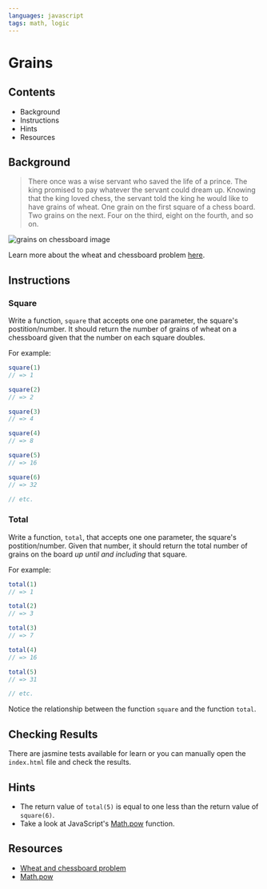 ```yaml
---
languages: javascript
tags: math, logic
---
```


# Grains

## Contents

* Background
* Instructions
* Hints
* Resources

## Background

> There once was a wise servant who saved the life of a prince. The king promised to pay whatever the servant could dream up. Knowing that the king loved chess, the servant told the king he would like to have grains of wheat. One grain on the first square of a chess board. Two grains on the next. Four on the third, eight on the fourth, and so on.

![grains on chessboard image](https://s3-us-west-2.amazonaws.com/web-dev-readme-photos/js/grains.png)

Learn more about the wheat and chessboard problem [here](http://en.wikipedia.org/wiki/Wheat_and_chessboard_problem).

## Instructions

### Square

Write a function, `square` that accepts one one parameter, the square's postition/number. It should return the number of grains of wheat on a chessboard given that the number on each square doubles.

For example:

```javascript
square(1)
// => 1

square(2)
// => 2

square(3)
// => 4

square(4)
// => 8

square(5)
// => 16

square(6)
// => 32

// etc.
```

### Total

Write a function, `total`, that accepts one one parameter, the square's postition/number. Given that number, it should return the total number of grains on the board *up until and including* that square.

For example:

```javascript
total(1)
// => 1

total(2)
// => 3

total(3)
// => 7

total(4)
// => 16

total(5)
// => 31

// etc.
```

Notice the relationship between the function `square` and the function `total`.

## Checking Results
There are jasmine tests available for learn or you can manually open the `index.html` file and check the results.

## Hints

* The return value of `total(5)` is equal to one less than the return value of `square(6)`.
* Take a look at JavaScript's [Math.pow](https://developer.mozilla.org/en-US/docs/Web/JavaScript/Reference/Global_Objects/Math/pow) function.

## Resources

* [Wheat and chessboard problem](http://en.wikipedia.org/wiki/Wheat_and_chessboard_problem)
* [Math.pow](https://developer.mozilla.org/en-US/docs/Web/JavaScript/Reference/Global_Objects/Math/pow)
